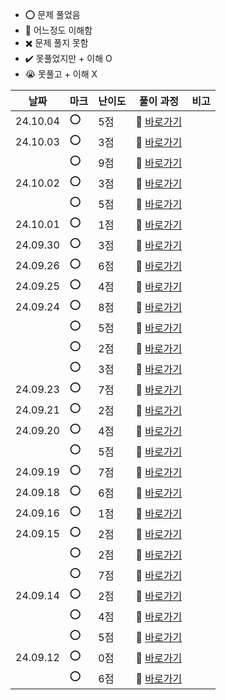 - ⭕ 문제 풀었음
- 🔺 어느정도 이해함
- ✖️ 문제 풀지 못함
- ✔️ 못풀었지만 + 이해 O
- 😭 못풀고 + 이해 X

  
|    날짜  |  마크 | 난이도 | 풀이 과정                                                          |  비고 |
| -------- |  ---- | ------ | ------------------------------------------------------------------ |-------|
| 24.10.04 |   ⭕ |    5점  | 💨 [바로가기](https://velog.io/@jominuk1025/24.10.04)              |       |
| 24.10.03 |   ⭕ |    3점  | 💨 [바로가기](https://velog.io/@jominuk1025/24.10.03)              |       |
|          |   ⭕ |    9점  | 💨 [바로가기](https://velog.io/@jominuk1025/24.10.03-oz5ehphw)     |       |
| 24.10.02 |   ⭕ |    3점  | 💨 [바로가기](https://velog.io/@jominuk1025/24.10.02)              |       |
|          |   ⭕ |    5점  | 💨 [바로가기](https://velog.io/@jominuk1025/24.10.02-akh9qx9v)     |       |
| 24.10.01 |   ⭕ |    1점  | 💨 [바로가기](https://velog.io/@jominuk1025/24.10.01)              |       |
| 24.09.30 |   ⭕ |    3점  | 💨 [바로가기](https://velog.io/@jominuk1025/24.09.30)              |       |
| 24.09.26 |   ⭕ |    6점  | 💨 [바로가기](https://velog.io/@jominuk1025/24.09.26)              |       |
| 24.09.25 |   ⭕ |    4점  | 💨 [바로가기](https://velog.io/@jominuk1025/24.09.25)              |       |
| 24.09.24 |   ⭕ |    8점  | 💨 [바로가기](https://velog.io/@jominuk1025/24.09.24-1fd1ngps)     |       |
|          |   ⭕ |    5점  | 💨 [바로가기](https://velog.io/@jominuk1025/24.09.24-5r5vx7vz)     |       |
|          |   ⭕ |    2점  | 💨 [바로가기](https://velog.io/@jominuk1025/24.09.24-cm1miitq)     |       |
|          |   ⭕ |    3점  | 💨 [바로가기](https://velog.io/@jominuk1025/24.09.24-xc6nqanc)     |       |
| 24.09.23 |   ⭕ |    7점  | 💨 [바로가기](https://velog.io/@jominuk1025/24.09.23)              |       |
| 24.09.21 |   ⭕ |    2점  | 💨 [바로가기](https://velog.io/@jominuk1025/24.09.21)              |       |
| 24.09.20 |   ⭕ |    4점  | 💨 [바로가기](https://velog.io/@jominuk1025/24.09.20)              |       |
|          |   ⭕ |    5점  | 💨 [바로가기](https://velog.io/@jominuk1025/24.09.20-vg4khe2h)     |       |
| 24.09.19 |   ⭕ |    7점  | 💨 [바로가기](https://velog.io/@jominuk1025/24.09.19)              |       |
| 24.09.18 |   ⭕ |    6점  | 💨 [바로가기](https://velog.io/@jominuk1025/24.09.18)              |       |
| 24.09.16 |   ⭕ |    1점  | 💨 [바로가기](https://velog.io/@jominuk1025/24.09.16)              |       |
| 24.09.15 |   ⭕ |    2점  | 💨 [바로가기](https://velog.io/@jominuk1025/24.09.15)              |       |
|          |   ⭕ |    2점  | 💨 [바로가기](https://velog.io/@jominuk1025/24.09.15-61q5vh2l)     |       |
|          |   ⭕ |    7점  | 💨 [바로가기](https://velog.io/@jominuk1025/24.09.15-tn45ash2)     |       |
| 24.09.14 |   ⭕ |    2점  | 💨 [바로가기](https://velog.io/@jominuk1025/24.09.14)              |       |
|          |   ⭕ |    4점  | 💨 [바로가기](https://velog.io/@jominuk1025/24.09.14-ndd3mznh)     |       |
|          |   ⭕ |    5점  | 💨 [바로가기](https://velog.io/@jominuk1025/24.09.14-1ki2hb1k)     |       |
| 24.09.12 |   ⭕ |    0점  | 💨 [바로가기](https://velog.io/@jominuk1025/24.09.12)              |       |
|          |   ⭕ |    6점  | 💨 [바로가기](https://velog.io/@jominuk1025/24.09.12.1)            |       |
